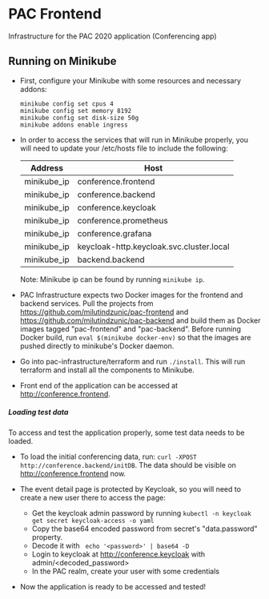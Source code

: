 # PAC Frontend
Infrastructure for the PAC 2020 application (Conferencing app)

## Running on Minikube
* First, configure your Minikube with some resources and necessary addons:

    ```
    minikube config set cpus 4
    minikube config set memory 8192
    minikube config set disk-size 50g
    minikube addons enable ingress
    ```

* In order to access the services that will run in Minikube properly, you will need to update your /etc/hosts file to include the following:

    | Address | Host |
    | --------------- | --------------------- |
    | minikube_ip  |  conference.frontend |
    | minikube_ip  |  conference.backend |
    | minikube_ip  |  conference.keycloak |
    | minikube_ip  |  conference.prometheus |
    | minikube_ip  |  conference.grafana |
    | minikube_ip  |  keycloak-http.keycloak.svc.cluster.local |
    | minikube_ip  |  backend.backend |

    Note: Minikube ip can be found by running `minikube ip`.

* PAC Infrastructure expects two Docker images for the frontend and backend services. Pull the projects from https://github.com/milutindzunic/pac-frontend and https://github.com/milutindzunic/pac-backend
and build them as Docker images tagged "pac-frontend" and "pac-backend". Before running Docker build, run `eval $(minikube docker-env)` so that the images are pushed directly to minikube's Docker daemon.

* Go into pac-infrastructure/terraform and run `./install`. This will run terraform and install all the components to Minikube.

* Front end of the application can be accessed at http://conference.frontend.

##### Loading test data

To access and test the application properly, some test data needs to be loaded.

* To load the initial conferencing data, run: `curl -XPOST http://conference.backend/initDB`. The data should be visible on http://conference.frontend now.

* The event detail page is protected by Keycloak, so you will need to create a new user there to access the page:

    * Get the keycloak admin password by running `kubectl -n keycloak get secret keycloak-access -o yaml`
    * Copy the base64 encoded password from secret's "data.password" property.
    * Decode it with ` echo '<password>' | base64 -D`
    * Login to keycloak at http://conference.keycloak with admin/<decoded_password>
    * In the PAC realm, create your user with some credentials
    
* Now the application is ready to be accessed and tested!

